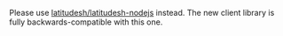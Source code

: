 Please use [latitudesh/latitudesh-nodejs](https://github.com/latitudesh/latitudesh-nodejs) instead. The new client library is fully backwards-compatible with this one. 